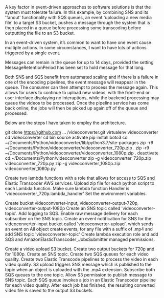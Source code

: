 A key factor in event-driven approaches to software solutions is that the system must tolerate failure. In this example, by combining SNS and its 'fanout' functionality with SQS queues, an event 'uploading a new media file' to a target S3 bucket, pushes a message through the system that is then placed in a queue before processing some transcoding before outputting the file to an S3 bucket.

In an event-driven system, it’s common to want to have one event cause multiple actions. In some circumstances, I want to have lots of actions triggered by a single event.

Messages can remain in the queue for up to 14 days, provided the setting MessageRetentionPeriod has been set to hold message for that long.

Both SNS and SQS benefit from automated scaling and if there is a failure in one of the encoding pipelines, the event message will reappear in the queue. The consumer can then attempt to process the message again. This allows for users to continue to upload new videos, with the front-end or user interface displaying no interuptions, while the backend processing may queue the videos to be processed. Once the pipeline service has come back online, the jobs will then be picked up again off of the queue and processed.

Below are the steps I have taken to employ the architecture.



git clone https://github.com … /videoconverter.git
virtualenv videoconverter
cd videoconverter
cd bin
source activate
pip install boto3
cd ~/Documents/Python/videoconverter/lib/python3.7/site-packages
zip -r9 ~/Documents/Python/videoconverter/videoconverter_720p.zip .
zip -r9 ~/Documents/Python/videoconverter/videoconverter_1080p.zip .
deactivate
cd ~/Documents/Python/videoconverter
zip -g videoconverter_720p.zip videoconverter_720p.py
zip -g videoconverter_1080p.zip videoconverter_1080p.py

Create two lambda functions with a role that allows for access to SQS and Elastic Transcoder AWS services.
Upload zip file for each python script to each Lambda function.
Make sure lambda function Handler is 'videoconverter_720p.lambda_handler'
Set the environment variables.

Create bucket videoconverter-input, videoconverter-output-720p, videoconverter-output-1080p
Create an SNS topic called 'videoconverter-topic'. Add logging to SQS.
Enable raw message delivery for each subscriber on the SNS topic.
Create an event notification for SNS for the videoconverter-input bucket called 'videoconverter-upload', which sends an event on All object create events, for any file with a suffix of .mp4 and add SNS topic 'videoconverter-topic'
Create lambda execution role and add SQS and AmazonElasticTranscoder_JobsSubmitter managed permissions.



Create a video upload S3 bucket. Create two output buckets for 720p and for 1080p. Create an SNS topic. Create two SQS queues for each video quality. Create two Elastic Transcode pipelines to process the video in each video quality.
S3 upload triggers SNS message which is published to the topic when an object is uploaded with the .mp4 extension.
Subscribe both SQS queues to the one topic.
Allow S3 permission to publish message to SNS topic.
Each SQS queue invokes a job in an Elastic Transcoder pipeline for each video quality.
After each job has finished, the resulting converted video file is saved to the output S3 buckets.
